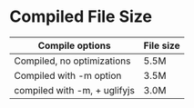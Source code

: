 # Compiled File Size

| Compile options                | File size |
| ------------------------------ | --------- |
| Compiled, no optimizations     | 5.5M      |
| Compiled with -m option        | 3.5M      |
| compiled with -m, + uglifyjs   | 3.0M      |
